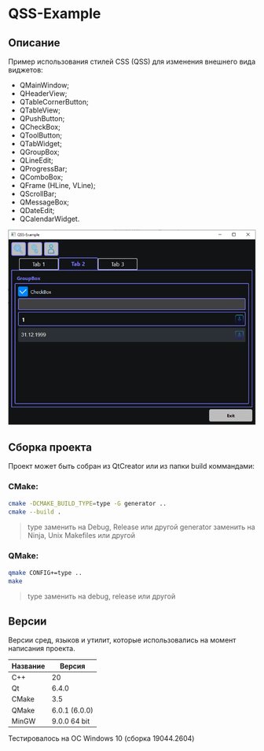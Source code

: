 # QSS-Example

## Описание

Пример использования стилей CSS (QSS) для изменения внешнего вида виджетов:
 - QMainWindow;
 - QHeaderView;
 - QTableCornerButton;
 - QTableView;
 - QPushButton;
 - QCheckBox;
 - QToolButton;
 - QTabWidget;
 - QGroupBox;
 - QLineEdit;
 - QProgressBar;
 - QComboBox;
 - QFrame (HLine, VLine);
 - QScrollBar;
 - QMessageBox;
 - QDateEdit;
 - QCalendarWidget.

![alt text](doc/QSS-Example.png)

## Сборка проекта

Проект может быть собран из QtCreator или из папки build коммандами:

### CMake:

```bash
cmake -DCMAKE_BUILD_TYPE=type -G generator ..
cmake --build .
```
> type заменить на Debug, Release или другой
> generator заменить на Ninja, Unix Makefiles или другой

### QMake:

```bash
qmake CONFIG+=type ..
make
```
> type заменить на debug, release или другой

## Версии

Версии сред, языков и утилит, которые использовались на момент написания проекта.

| Название   | Версия               |
| -----------|----------------------|
| C++        | 20                   |
| Qt         | 6.4.0                |
| CMake      | 3.5                  |
| QMake      | 6.0.1 (6.0.0)        |
| MinGW      | 9.0.0 64 bit         |

Тестировалось на ОС Windows 10 (сборка 19044.2604)
